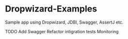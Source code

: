 # Dropwizard-Examples
Sample app using Dropwizard, JDBI, Swagger, AssertJ etc.

TODO 
Add Swagger
Refactor intigration tests
Monitoring 

